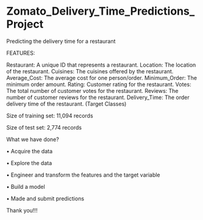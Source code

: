 # Zomato_Delivery_Time_Predictions_Project

Predicting the delivery time for a restaurant

FEATURES:

Restaurant: A unique ID that represents a restaurant.
Location: The location of the restaurant.
Cuisines: The cuisines offered by the restaurant.
Average_Cost: The average cost for one person/order.
Minimum_Order: The minimum order amount.
Rating: Customer rating for the restaurant.
Votes: The total number of customer votes for the restaurant.
Reviews: The number of customer reviews for the restaurant.
Delivery_Time: The order delivery time of the restaurant. (Target Classes) 

Size of training set: 11,094 records

Size of test set: 2,774 records

What we have done?

•	Acquire the data

•	Explore the data

•	Engineer and transform the features and the target variable

•	Build a model

•	Made and submit predictions

Thank you!!!
